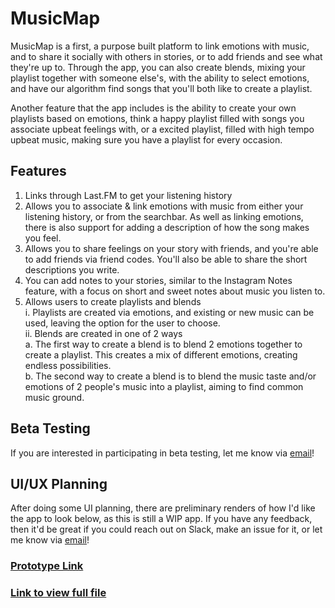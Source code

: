 # MusicMap   
MusicMap is a first, a purpose built platform to link emotions with music, and to share it socially with others in stories, or to add friends and see what they're up to. Through the app, you can also create blends, mixing your playlist together with someone else's, with the ability to select emotions, and have our algorithm find songs that you'll both like to create a playlist.  

Another feature that the app includes is the ability to create your own playlists based on emotions, think a happy playlist filled with songs you associate upbeat feelings with, or a excited playlist, filled with high tempo upbeat music, making sure you have a playlist for every occasion. 

## Features
1. Links through Last.FM to get your listening history  
2. Allows you to associate & link emotions with music from either your listening history, or from the searchbar. As well as linking emotions, there is also support for adding a description of how the song makes you feel.
3. Allows you to share feelings on your story with friends, and you're able to add friends via friend codes. You'll also be able to share the short descriptions you write.
4. You can add notes to your stories, similar to the Instagram Notes feature, with a focus on short and sweet notes about music you listen to.
4. Allows users to create playlists and blends  
i. Playlists are created via emotions, and existing or new music can be used, leaving the option for the user to choose.  
ii. Blends are created in one of 2 ways    
a. The first way to create a blend is to blend 2 emotions together to create a playlist. This creates a mix of different emotions, creating endless possibilities.     
b. The second way to create a blend is to blend the music taste and/or emotions of 2 people's music into a playlist, aiming to find common music ground.

## Beta Testing
If you are interested in participating in beta testing, let me know via [email](mailto:niko@apringle.tech)!

## UI/UX Planning
After doing some UI planning, there are preliminary renders of how I'd like the app to look below, as this is still a WIP app. If you have any feedback, then it'd be great if you could reach out on Slack, make an issue for it, or let me know via [email](mailto:niko@apringle.tech)!
### [Prototype Link](https://www.figma.com/proto/kARWna7bAzRvwWTW6lheeg/MusicMap-UI?node-id=0-1&t=7K76XodofR7tE2m8-1)
### [Link to view full file](https://www.figma.com/design/kARWna7bAzRvwWTW6lheeg/MusicMap-UI?node-id=0-1&t=7K76XodofR7tE2m8-1)

